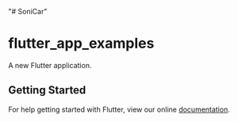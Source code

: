 "# SoniCar" 
# flutter_app_examples

A new Flutter application.

## Getting Started

For help getting started with Flutter, view our online
[documentation](https://flutter.io/).
